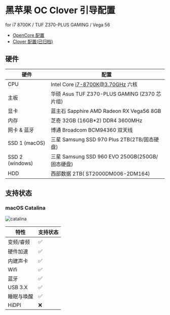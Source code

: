# 黑苹果 OC Clover 引导配置

for i7 8700K / TUF Z370-PLUS GAMING / Vega 56

- [OpenCore 配置](https://github.com/arvinxx/Hackintosh)
- [Clover 配置(已归档)](https://github.com/arvinxx/Hackintosh/tree/clover)

## 硬件

| 硬件            | 配置                                           |
| --------------- | ---------------------------------------------- |
| CPU             | Intel Core i7-8700K@3.70GHz 六核               |
| 主板            | 华硕 Asus TUF Z370-PLUS GAMING (Z370 芯片组)   |
| 显卡            | 蓝主石 Sapphire AMD Radeon RX Vega56 8GB       |
| 内存            | 芝奇 32GB (16GB\*2) DDR4 3600MHz               |
| 网卡 & 蓝牙     | 博通 Broadcom BCM94360 双天线                  |
| SSD 1 (macOS)   | 三星 Samsung SSD 970 Plus 2TB(2TB/固态硬盘)    |
| SSD 2 (windows) | 三星 Samsung SSD 960 EVO 250GB(250GB/固态硬盘) |
| HDD             | 西部数据 2TB( ST2000DM006-2DM164)              |

## 支持状态

### macOS Catalina

![catalina](https://gw.alipayobjects.com/zos/antfincdn/gOgujHJa4Z/7326082b-61bd-4577-a670-d3d3ff713b5e.png)

| 特性       | 支持状态 |
| ---------- | -------- |
| 变频/睿频  | ✅       |
| 硬件加速   | ✅       |
| 内建声卡   | ✅       |
| Wifi       | ✅       |
| 蓝牙       | ✅       |
| USB 3.X    | ✅       |
| 睡眠与唤醒 | ✅       |
| HiDPI      | ❌       |
